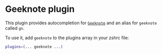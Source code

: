# Geeknote plugin

This plugin provides autocompletion for
[`Geeknote`](https://github.com/VitaliyRodnenko/geeknote) and an alias for
`geeknote` called `gn`.

To use it, add `geeknote` to the plugins array in your zshrc file:

```zsh
plugins=(... geeknote ...)
```
